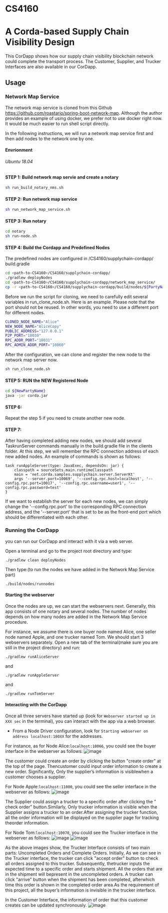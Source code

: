 # CS4160
# A Corda-based Supply Chain Visibility Design

This CorDapp shows how our supply chain visibility blockchain network could complete the transport process.
The Customer, Supplier, and Trucker Interfaces are also available in our CorDapp.

## Usage

### Network Map Service

The network map service is cloned from this Github https://github.com/roastario/spring-boot-network-map. Although the author provides an example of using docker, we prefer not to use docker right now. It would be much easier to run shell script directly. 

In the following instructions, we will run a network map service first and then add nodes to the network one by one.

#### Envrionment
###### Ubuntu 18.04

#### STEP 1: Build network map servie and create a notary

```bash
sh run_build_notary_nms.sh
```

#### STEP 2: Run network map service
```bash
sh run_network_map_service.sh
```

#### STEP 3: Run notary
```bash
cd notary
sh run-node.sh
```

#### STEP 4: Build the Cordapp and Predefined Nodes
The predefined nodes are configured in <path-to-CS4160>/CS4160/supplychain-cordapp/
build.gradle 
```bash
cd <path-to-CS4160>/CS4160/supplychain-cordapp/
./gradlew deployNodes
cd <path-to-CS4160>/CS4160/supplychain-cordapp/network_map_service/
cp -r <path-to-CS4160>/CS4160/supplychain-cordapp/build/nodes/${PartyName} .
```
Before we run the script for cloning, we need to carefully edit several variables in run_clone_node.sh. 
Here is an example. Please note that the port should not be reused. In other words, you need to use a different port for different nodes.
```bash
CLONED_NODE_NAME="Alice"
NEW_NODE_NAME="AliceCopy"
PUBLIC_ADDRESS="127.0.0.1"
P2P_PORT="10030"
RPC_ADDR_PORT="10031"
RPC_ADMIN_ADDR_PORT="10060"
```
After the configuration, we can clone and register the new node to the network map server now.
```bash
sh run_clone_node.sh
``` 

#### STEP 5: RUN the NEW Registered Node
```bash
cd ${NewPartyName}
java -jar corda.jar
```

#### STEP 6: 
Repeat the step 5 if you need to create another new node.

#### STEP 7:
After having completed adding new nodes, we should add several TaskrunServer commands manually in the build.gradle file in the clients folder. At this step, we will remember the RPC connection address of each new added nodes. An example of commands is shown as follows:
```
task runAppleServer(type: JavaExec, dependsOn: jar) {
    classpath = sourceSets.main.runtimeClasspath
    main = 'net.corda.samples.supplychain.server.ServerKt'
    args '--server.port=10069', '--config.rpc.host=localhost', '--config.rpc.port=10017', '--config.rpc.username=user1', '--config.rpc.password=test'
}
```
If we want to establish the server for each new nodes, we can simply change the '--config.rpc.port' to the corresponding RPC connection address, and the '--server.port' that is set to be as the front-end port which should be differentiated with each other.
### Running the CorDapp

you can run our CorDapp and interact with it via a web server.

Open a terminal and go to the project root directory and type:
```
./gradlew clean deployNodes
```
Then type:(to run the nodes we have added in the Network Map Service part)
```
./build/nodes/runnodes
```
#### Starting the webserver
Once the nodes are up, we can start the webservers next. Generally, this app consists of one notary and several nodes. The number of nodes depends on how many nodes are added in the Network Map Service procedure.

For instance, we assume there is one buyer node named Alice, one seller node named Apple, and one trucker named Tom.
We should start 3 webservers separately. Open a new tab of the terminal(make sure you are still in the project directory)
and run:

```
./gradlew runAliceServer
```
and 

```
./gradlew runAppleServer
```
and
```
./gradlew runTomServer
```

#### Interacting with the CorDapp
Once all three servers have started up (look for `Webserver started up in XXX sec` in the terminal), you can interact with the app via a web browser.
* From a Node Driver configuration, look for `Starting webserver on address localhost:100XX` for the addresses.

For instance, as for Node Alice:`localhost:10066`, you could see the buyer interface in the webserver as follows:
![image](https://github.com/CS4160/CS4160/blob/front-end-zhuoran/images/buyer.png)

The customer could create an order by clicking the button "create order" at the top of the page. Thencustomer could input order information to create a new order. Significantly, Only the supplier’s information is visiblewhen a customer chooses a supplier.

For Node Apple:`localhost:11000`, you could see the seller interface in the webserver as follows:
![image](https://github.com/CS4160/CS4160/blob/front-end-zhuoran/images/seller1.png)

The Supplier could assign a trucker to a specific order after clicking the " check order" button.Similarly, Only trucker information is visible when the Supplier assigns a trucker to an order.After assigning the trucker function, all the order information will be displayed on the supplier page for tracking theorder information.

For Node Tom:`localhost:10070`, you could see the Trucker interface in the webserver as follows:
![image](https://github.com/CS4160/CS4160/blob/front-end-zhuoran/images/seller2.png)
![image](https://github.com/CS4160/CS4160/blob/front-end-zhuoran/images/trucker1.png)

As the above images show, the Trucker Interface consists of two main parts: Uncompleted Orders and Complete Orders. Initially, As we can see in the Trucker interface, the trucker can click "accept order" button to check all orders assigned to this trucker.  Subsequently, thetrucker inputs the expected time to a specific order and starts shipment. All the orders that are in the shipment will bepresent in the uncompleted orders. A trucker can click "arrive" button when the shipment has been completed, afterwhich time this order is shown in the completed order area.As the requirement of this project, all the buyer’s information is invisible in the trucker interface.

In the Customer Interface, the information of order that this customer creates can be updated synchronously.
![image](https://github.com/CS4160/CS4160/blob/front-end-zhuoran/images/buyer1.png)
